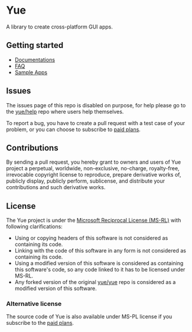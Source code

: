 # Yue

A library to create cross-platform GUI apps.

## Getting started

* [Documentations](http://libyue.com)
* [FAQ](https://github.com/yue/help#faq)
* [Sample Apps](https://github.com/yue/yue-sample-apps)

## Issues

The issues page of this repo is disabled on purpose, for help please go to the
[yue/help](https://github.com/yue/help) repo where users help themselves.

To report a bug, you have to create a pull request with a test case of your
problem, or you can choose to subscribe to [paid plans][paid-plans].

## Contributions

By sending a pull request, you hereby grant to owners and users of Yue project a
perpetual, worldwide, non-exclusive, no-charge, royalty-free, irrevocable
copyright license to reproduce, prepare derivative works of, publicly display,
publicly perform, sublicense, and distribute your contributions and such
derivative works.

## License

The Yue project is under the [Microsoft Reciprocal License (MS-RL)][ms-rl]
with following clarifications:

* Using or copying headers of this software is not considered as containing
  its code.
* Linking with the code of this software in any form is not considered as
  containing its code.
* Using a modified version of this software is considered as containing this
  software's code, so any code linked to it has to be licensed under MS-RL.
* Any forked version of the original [yue/yue](https://github.com/yue/yue) repo
  is considered as a modified version of this software.

### Alternative license

The source code of Yue is also available under MS-PL license if you subscribe to
the [paid plans][paid-plans].

[ms-rl]: https://github.com/yue/yue/blob/master/LICENSE
[paid-plans]: https://github.com/yue/yue/tree/master/docs/paid_plans
